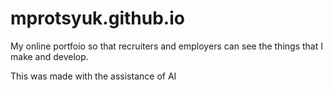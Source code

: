# mprotsyuk.github.io

My online portfoio so that recruiters and employers can see the things that I make and develop.

This was made with the assistance of AI
